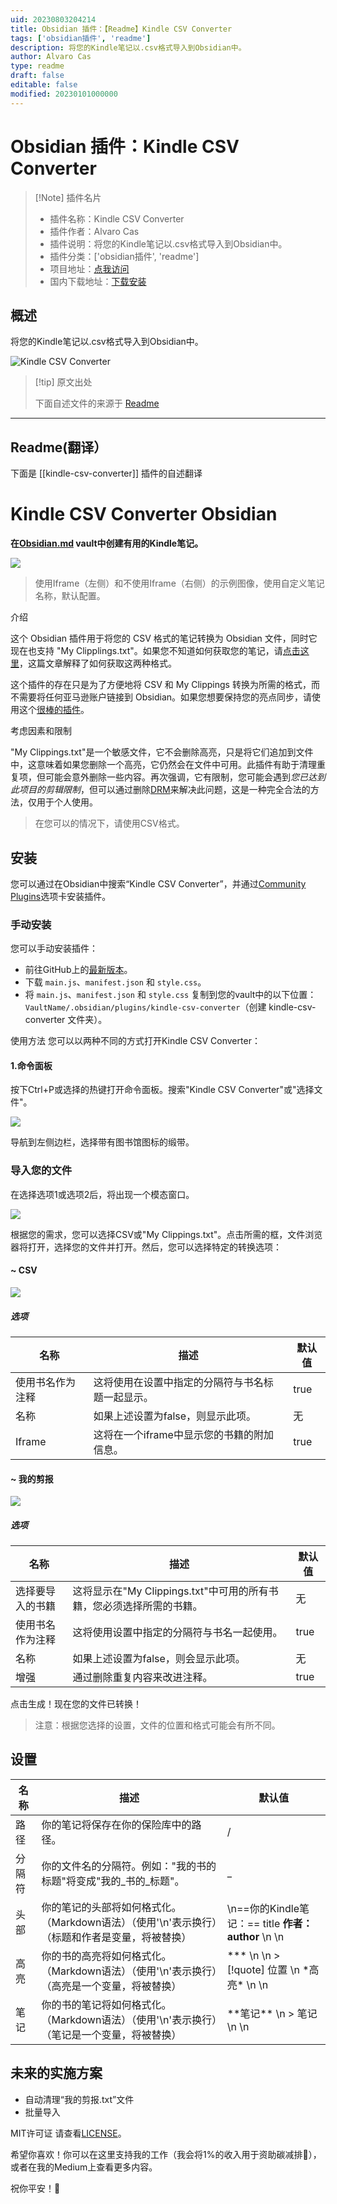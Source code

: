 ```yaml
---
uid: 20230803204214
title: Obsidian 插件：【Readme】Kindle CSV Converter
tags: ['obsidian插件', 'readme']
description: 将您的Kindle笔记以.csv格式导入到Obsidian中。
author: Alvaro Cas
type: readme
draft: false
editable: false
modified: 20230101000000
---
```


# Obsidian 插件：Kindle CSV Converter

> [!Note] 插件名片
> - 插件名称：Kindle CSV Converter
> - 插件作者：Alvaro Cas
> - 插件说明：将您的Kindle笔记以.csv格式导入到Obsidian中。
> - 插件分类：['obsidian插件', 'readme']
> - 项目地址：[点我访问](https://github.com/alvaro-cas/kindle-csv-converter-obsidian)
> - 国内下载地址：[下载安装](https://pkmer.cn/products/plugin/pluginMarket/?kindle-csv-converter)

## 概述

将您的Kindle笔记以.csv格式导入到Obsidian中。

![Kindle CSV Converter](https://cdn.pkmer.cn/covers/kindle-csv-converter.jpeg!pkmer)

> [!tip] 原文出处
> 
>下面自述文件的来源于 [Readme](https://ghproxy.net/https://raw.githubusercontent.com/alvaro-cas/kindle-csv-converter-obsidian/main/README.md)
> 

---

## Readme(翻译）

下面是 [[kindle-csv-converter]] 插件的自述翻译


# Kindle CSV Converter Obsidian
**在[Obsidian.md](https://obsidian.md/) vault中创建有用的Kindle笔记。**

![](https://github.com/alvaro-cas/kindle-csv-converter-obsidian/blob/main/assets/ss.png?raw=true)

> 使用Iframe（左侧）和不使用Iframe（右侧）的示例图像，使用自定义笔记名称，默认配置。

介绍

这个 Obsidian 插件用于将您的 CSV 格式的笔记转换为 Obsidian 文件，同时它现在也支持 "My Clipplings.txt"。如果您不知道如何获取您的笔记，请[点击这里](https://medium.com/@keisuke_w/how-to-export-kindle-notes-and-highlights-ebce5812bbfc#55d8)，这篇文章解释了如何获取这两种格式。

这个插件的存在只是为了方便地将 CSV 和 My Clippings 转换为所需的格式，而不需要将任何亚马逊账户链接到 Obsidian。如果您想要保持您的亮点同步，请使用这个[很棒的插件](https://obsidian.md/plugins?search=Kindle%20Highlights)。

考虑因素和限制

"My Clippings.txt"是一个敏感文件，它不会删除高亮，只是将它们追加到文件中，这意味着如果您删除一个高亮，它仍然会在文件中可用。此插件有助于清理重复项，但可能会意外删除一些内容。再次强调，它有限制，您可能会遇到*您已达到此项目的剪辑限制*，但可以通过删除[DRM](https://www.makeuseof.com/tag/remove-drm-every-ebook-own/)来解决此问题，这是一种完全合法的方法，仅用于个人使用。

> 在您可以的情况下，请使用CSV格式。

## 安装
您可以通过在Obsidian中搜索“Kindle CSV Converter”，并通过[Community Plugins](https://obsidian.md/plugins?search=Kindle%20CSV%20Converter)选项卡安装插件。

### 手动安装
您可以手动安装插件：
- 前往GitHub上的[最新版本](https://github.com/alvaro-cas/kindle-csv-converter-obsidian/releases/latest)。
- 下载 `main.js`、`manifest.json` 和 `style.css`。
- 将 `main.js`、`manifest.json` 和 `style.css` 复制到您的vault中的以下位置：`VaultName/.obsidian/plugins/kindle-csv-converter`（创建 kindle-csv-converter 文件夹）。

使用方法
您可以以两种不同的方式打开Kindle CSV Converter：

#### 1.命令面板
按下Ctrl+P或选择的热键打开命令面板。搜索"Kindle CSV Converter"或"选择文件"。

![](https://raw.githubusercontent.com/alvaro-cas/kindle-csv-converter-obsidian/main/assets/ss_command.jpg)

导航到左侧边栏，选择带有图书馆图标的缎带。

### 导入您的文件
在选择选项1或选项2后，将出现一个模态窗口。

![](https://github.com/alvaro-cas/kindle-csv-converter-obsidian/blob/main/assets/ss_modal.png?raw=true)

根据您的需求，您可以选择CSV或"My Clippings.txt"。点击所需的框，文件浏览器将打开，选择您的文件并打开。然后，您可以选择特定的转换选项：

#### ~ CSV

![](https://github.com/alvaro-cas/kindle-csv-converter-obsidian/blob/main/assets/ss_csv.png?raw=true)

##### 选项

| 名称 | 描述 | 默认值 |
|--|--|--|
| 使用书名作为注释 | 这将使用在设置中指定的分隔符与书名标题一起显示。 | true |
| 名称 | 如果上述设置为false，则显示此项。 | 无 |
| Iframe | 这将在一个iframe中显示您的书籍的附加信息。 | true |

#### ~ 我的剪报

![](https://github.com/alvaro-cas/kindle-csv-converter-obsidian/blob/main/assets/ss_clippings.png?raw=true)

##### 选项

| 名称 | 描述 | 默认值 |
|--|--|--|
| 选择要导入的书籍 | 这将显示在"My Clippings.txt"中可用的所有书籍，您必须选择所需的书籍。 | 无 |
| 使用书名作为注释 | 这将使用设置中指定的分隔符与书名一起使用。 | true |
| 名称 | 如果上述设置为false，则会显示此项。 | 无 |
| 增强 | 通过删除重复内容来改进注释。 | true |

点击生成！现在您的文件已转换！

> 注意：根据您选择的设置，文件的位置和格式可能会有所不同。

## 设置

| 名称 | 描述 | 默认值 |
|--|--|--|
| 路径 | 你的笔记将保存在你的保险库中的路径。 | / |
| 分隔符 | 你的文件名的分隔符。例如："我的书的标题"将变成"我的_书的_标题"。 | _ |
| 头部 | 你的笔记的头部将如何格式化。（Markdown语法）（使用'\n'表示换行）（标题和作者是变量，将被替换） | \n==你的Kindle笔记：== title __作者：author__ \n \n |
| 高亮 | 你的书的高亮将如何格式化。（Markdown语法）（使用'\n'表示换行）（高亮是一个变量，将被替换）| *** \n \n > [!quote] 位置 \n \*高亮\* \n \n |
| 笔记 | 你的书的笔记将如何格式化。（Markdown语法）（使用'\n'表示换行）（笔记是一个变量，将被替换）| \*\*笔记\*\* \n > 笔记 \n \n |

## 未来的实施方案
- 自动清理“我的剪报.txt”文件
- 批量导入

MIT许可证
请查看[LICENSE](https://github.com/alvaro-cas/kindle-csv-converter-obsidian/blob/main/LICENSE)。

希望你喜欢！你可以在这里支持我的工作（我会将1%的收入用于资助碳减排🌳），或者在我的Medium上查看更多内容。

祝你平安！🤙

<noscript></noscript>



